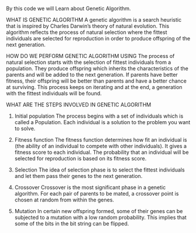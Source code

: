 By this code we will Learn about Genetic Algorithm.

WHAT IS GENETIC ALGORITHM
A genetic algorithm is a search heuristic that is inspired by Charles Darwin’s theory of natural evolution. This algorithm reflects the process of 
natural selection where the fittest individuals are selected for reproduction in order to produce offspring of the next generation.

HOW DO WE PERFORM GENETIC ALGORITHM USING 
The process of natural selection starts with the selection of fittest individuals from a population. They produce offspring which 
inherits the characteristics of the parents and will be added to the next generation. If parents have better fitness, their offspring 
will be better than parents and have a better chance at surviving. 
This process keeps on iterating and at the end, a generation with the fittest individuals will be found.

WHAT ARE THE STEPS INVOLVED IN GENETIC ALGORITHM

1. Initial population
   The process begins with a set of individuals which is called a Population. 
   Each individual is a solution to the problem you want to solve.
   
2. Fitness function
  The fitness function determines how fit an individual is (the ability of an individual to compete with other individuals). 
  It gives a fitness score to each individual. 
  The probability that an individual will be selected for reproduction is based on its fitness score.

3. Selection
   The idea of selection phase is to select the fittest individuals and let them pass their genes to the next generation.
   
4. Crossover
   Crossover is the most significant phase in a genetic algorithm. For each pair of parents to be mated, a crossover 
   point is chosen at random from within the genes.
   
5. Mutation
     In certain new offspring formed, some of their genes can be subjected to a mutation with a low random probability. 
     This implies that some of the bits in the bit string can be flipped.
     

